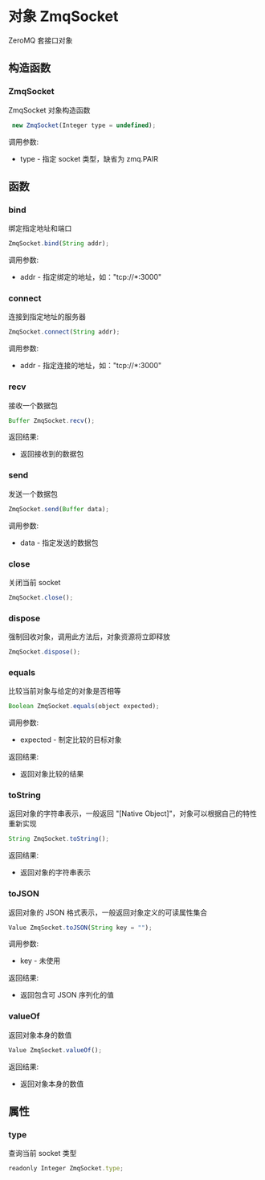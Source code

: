 # 对象 ZmqSocket
ZeroMQ 套接口对象

## 构造函数
        
### ZmqSocket
ZmqSocket 对象构造函数
```JavaScript
 new ZmqSocket(Integer type = undefined);
```

调用参数:
* type - 指定 socket 类型，缺省为 zmq.PAIR

## 函数
        
### bind
绑定指定地址和端口
```JavaScript
ZmqSocket.bind(String addr);
```

调用参数:
* addr - 指定绑定的地址，如：&#34;tcp://*:3000&#34;

### connect
连接到指定地址的服务器
```JavaScript
ZmqSocket.connect(String addr);
```

调用参数:
* addr - 指定连接的地址，如：&#34;tcp://*:3000&#34;

### recv
接收一个数据包
```JavaScript
Buffer ZmqSocket.recv();
```

返回结果:
* 返回接收到的数据包

### send
发送一个数据包
```JavaScript
ZmqSocket.send(Buffer data);
```

调用参数:
* data - 指定发送的数据包

### close
关闭当前 socket
```JavaScript
ZmqSocket.close();
```

### dispose
强制回收对象，调用此方法后，对象资源将立即释放
```JavaScript
ZmqSocket.dispose();
```

### equals
比较当前对象与给定的对象是否相等
```JavaScript
Boolean ZmqSocket.equals(object expected);
```

调用参数:
* expected - 制定比较的目标对象

返回结果:
* 返回对象比较的结果

### toString
返回对象的字符串表示，一般返回 &#34;[Native Object]&#34;，对象可以根据自己的特性重新实现
```JavaScript
String ZmqSocket.toString();
```

返回结果:
* 返回对象的字符串表示

### toJSON
返回对象的 JSON 格式表示，一般返回对象定义的可读属性集合
```JavaScript
Value ZmqSocket.toJSON(String key = "");
```

调用参数:
* key - 未使用

返回结果:
* 返回包含可 JSON 序列化的值

### valueOf
返回对象本身的数值
```JavaScript
Value ZmqSocket.valueOf();
```

返回结果:
* 返回对象本身的数值

## 属性
        
### type
查询当前 socket 类型
```JavaScript
readonly Integer ZmqSocket.type;
```


